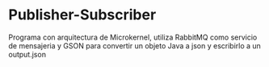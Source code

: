 # Publisher-Subscriber
Programa con arquitectura de Microkernel, utiliza RabbitMQ como servicio de mensajeria y GSON para convertir un objeto Java a json y escribirlo a un output.json

